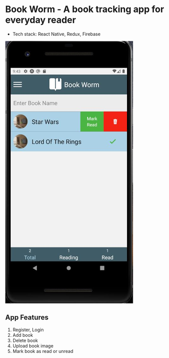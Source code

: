 # Book Worm - A book tracking app for everyday reader

- Tech stack: React Native, Redux, Firebase

![Image description](https://github.com/khoadodk/bookworm/blob/master/homepage.JPG)

## App Features

1. Register, Login
2. Add book
3. Delete book
4. Upload book image
5. Mark book as read or unread
